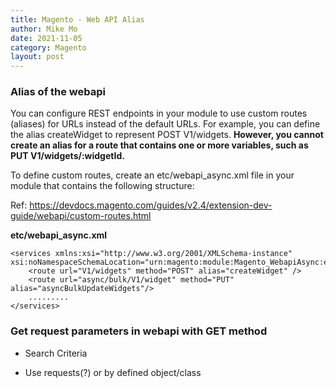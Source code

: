 ```yaml
---
title: Magento - Web API Alias
author: Mike Mo
date: 2021-11-05
category: Magento
layout: post
---
```


### Alias of the webapi

You can configure REST endpoints in your module to use custom routes (aliases) for URLs instead of the default URLs. For example, you can define the alias createWidget to represent POST V1/widgets. <strong>However, you cannot create an alias for a route that contains one or more variables, such as PUT V1/widgets/:widgetId.</strong>

To define custom routes, create an etc/webapi_async.xml file in your module that contains the following structure:

Ref: https://devdocs.magento.com/guides/v2.4/extension-dev-guide/webapi/custom-routes.html

<strong>etc/webapi_async.xml</strong>

```
<services xmlns:xsi="http://www.w3.org/2001/XMLSchema-instance" xsi:noNamespaceSchemaLocation="urn:magento:module:Magento_WebapiAsync:etc/webapi_async.xsd">
    <route url="V1/widgets" method="POST" alias="createWidget" />
    <route url="async/bulk/V1/widget" method="PUT" alias="asyncBulkUpdateWidgets"/>
    .........
</services>

```

### Get request parameters in webapi with GET method
- Search Criteria
  
- Use requests(?) or by defined object/class
